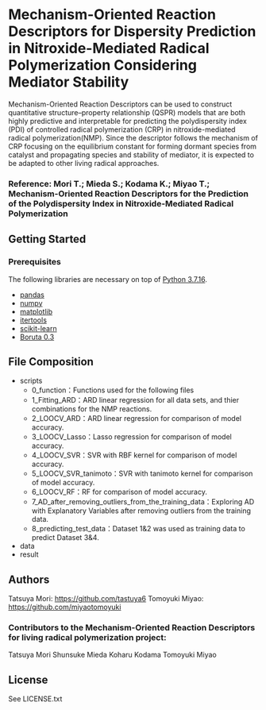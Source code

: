 # Mechanism-Oriented Reaction Descriptors for Dispersity Prediction in Nitroxide-Mediated Radical Polymerization Considering Mediator Stability
Mechanism-Oriented Reaction Descriptors can be used to construct quantitative structure–property relationship (QSPR) models that are both highly predictive and interpretable for predicting the polydispersity index (PDI) of controlled radical polymerization (CRP) in nitroxide-mediated radical polymerization(NMP). Since the descriptor follows the mechanism of CRP focusing on the equilibrium constant for forming dormant species from catalyst and propagating species and stability of mediator, it is expected to be adapted to other living radical approaches.


### Reference: Mori T.; Mieda S.; Kodama K.; Miyao T.; Mechanism-Oriented Reaction Descriptors for the Prediction of the Polydispersity Index in Nitroxide-Mediated Radical Polymerization

## Getting Started
### Prerequisites
The following libraries are necessary on top of [Python 3.7.16](https://www.python.org/downloads/release/python-3716/).

* [pandas](https://github.com/pandas-dev/pandas)
* [numpy](https://github.com/numpy/numpy)
* [matplotlib](https://github.com/matplotlib/matplotlib)
* [itertools](https://github.com/rust-itertools/itertools)
* [scikit-learn](https://github.com/scikit-learn/scikit-learn)
* [Boruta 0.3](https://github.com/scikit-learn-contrib/boruta_py)


## File Composition

- scripts
  * 0_function：Functions used for the following files
  * 1_Fitting_ARD：ARD linear regression for all data sets, and thier combinations for the NMP reactions.
  * 2_LOOCV_ARD：ARD linear regression for comparison of model accuracy.
  * 3_LOOCV_Lasso：Lasso regression for comparison of model accuracy.
  * 4_LOOCV_SVR：SVR with RBF kernel for comparison of model accuracy.
  * 5_LOOCV_SVR_tanimoto：SVR with tanimoto kernel for comparison of model accuracy.
  * 6_LOOCV_RF：RF for comparison of model accuracy.
  * 7_AD_after_removing_outliers_from_the_training_data：Exploring AD with Explanatory Variables after removing outliers from the training data.
  * 8_predicting_test_data：Dataset 1&2 was used as training data to predict Dataset 3&4.
- data
- result 


## Authors 
Tatsuya Mori: https://github.com/tastuya6
Tomoyuki Miyao: https://github.com/miyaotomoyuki

### Contributors to the Mechanism-Oriented Reaction Descriptors for living radical polymerization project:
Tatsuya Mori
Shunsuke Mieda
Koharu Kodama
Tomoyuki Miyao

## License
See LICENSE.txt

```python

```
